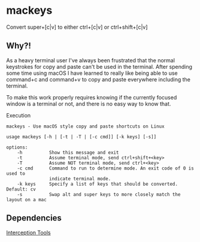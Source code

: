 # mackeys

Convert super+[c|v] to either ctrl+[c|v] or ctrl+shift+[c|v]

## Why?!

As a heavy terminal user I've always been frustrated that the normal keystrokes
for copy and paste can't be used in the terminal. After spending some time using
macOS I have learned to really like being able to use command+c and command+v
to copy and paste everywhere including the terminal.

To make this work properly requires knowing if the currently focused window is a
terminal or not, and there is no easy way to know that.

Execution
```
mackeys - Use macOS style copy and paste shortcuts on Linux

usage mackeys [-h | [-t | -T | [-c cmd]] [-k keys] [-s]]

options:
	-h			Show this message and exit
	-t			Assume terminal mode, send ctrl+shift+<key>
	-T			Assume NOT terminal mode, send ctrl+<key>
	-c cmd		Command to run to determine mode. An exit code of 0 is used to
				indicate terminal mode.
	-k keys		Specify a list of keys that should be converted. Default: cv
	-s			Swap alt and super keys to more closely match the layout on a mac
```

## Dependencies

[Interception Tools](https://gitlab.com/interception/linux/tools)


